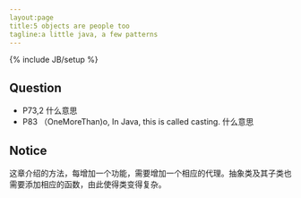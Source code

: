 ```yaml
---
layout:page
title:5 objects are people too
tagline:a little java, a few patterns
---
```


{% include JB/setup %}

## Question

- P73,2 什么意思
- P83 （OneMoreThan)o, In Java, this is called casting. 什么意思

## Notice

这章介绍的方法，每增加一个功能，需要增加一个相应的代理。抽象类及其子类也需要添加相应的函数，由此使得类变得复杂。
